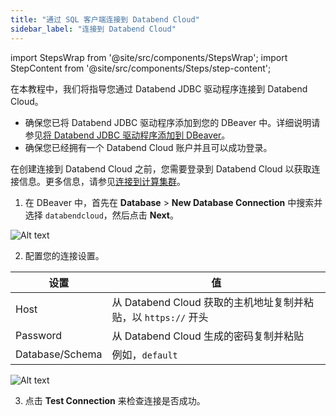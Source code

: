 ```yaml
---
title: "通过 SQL 客户端连接到 Databend Cloud"
sidebar_label: "连接到 Databend Cloud"
---
```


import StepsWrap from '@site/src/components/StepsWrap';
import StepContent from '@site/src/components/Steps/step-content';

在本教程中，我们将指导您通过 Databend JDBC 驱动程序连接到 Databend Cloud。

<StepsWrap>
<StepContent number="0" title="开始之前">

- 确保您已将 Databend JDBC 驱动程序添加到您的 DBeaver 中。详细说明请参见[将 Databend JDBC 驱动程序添加到 DBeaver](index.md#adding-databend-jdbc-driver-to-dbeaver)。
- 确保您已经拥有一个 Databend Cloud 账户并且可以成功登录。

</StepContent>
<StepContent number="1" title="创建连接">

在创建连接到 Databend Cloud 之前，您需要登录到 Databend Cloud 以获取连接信息。更多信息，请参见[连接到计算集群](../../20-cloud/10-using-databend-cloud/00-warehouses.md#connecting)。

1. 在 DBeaver 中，首先在 **Database** > **New Database Connection** 中搜索并选择 `databendcloud`，然后点击 **Next**。

![Alt text](@site/static/img/documents/develop/jdbc-select-driver.png)

2. 配置您的连接设置。

| 设置            | 值                                                             |
| --------------- | -------------------------------------------------------------- |
| Host            | 从 Databend Cloud 获取的主机地址复制并粘贴，以 `https://` 开头 |
| Password        | 从 Databend Cloud 生成的密码复制并粘贴                         |
| Database/Schema | 例如，`default`                                                |

![Alt text](@site/static/img/documents/develop/jdbc-connect.png)

3. 点击 **Test Connection** 来检查连接是否成功。

</StepContent>
</StepsWrap>
